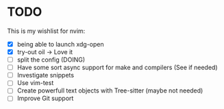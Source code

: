 # TODO

<!-- TODO: -->
This is my wishlist for nvim:
- [x] being able to launch xdg-open
- [x] try-out oil -> Love it
- [ ] split the config (DOING)
- [ ] Have some sort async support for make and compilers (See if needed)
- [ ] Investigate snippets
- [ ] Use vim-test
- [ ] Create powerfull text objects with Tree-sitter (maybe not needed)
- [ ] Improve Git support
